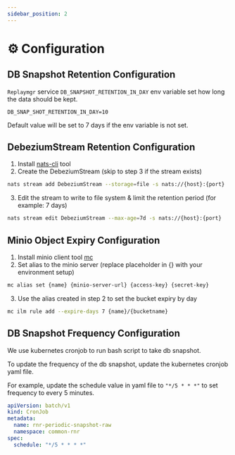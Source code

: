 ```yaml
---
sidebar_position: 2
---
```


# ⚙️ Configuration

## DB Snapshot Retention Configuration

`Replaymgr` service `DB_SNAPSHOT_RETENTION_IN_DAY` env variable set how long the data should be kept.

```dotenv
DB_SNAP_SHOT_RETENTION_IN_DAY=10
```

Default value will be set to 7 days if the env variable is not set.

## DebeziumStream Retention Configuration

1. Install [nats-cli](https://docs.nats.io/using-nats/nats-tools/nats_cli) tool
2. Create the DebeziumStream (skip to step 3 if the stream exists)

```bash
nats stream add DebeziumStream --storage=file -s nats://{host}:{port}
```

3. Edit the stream to write to file system & limit the retention period (for example: 7 days)


```bash
nats stream edit DebeziumStream --max-age=7d -s nats://{host}:{port}
```

## Minio Object Expiry Configuration

1. Install minio client tool [mc](https://min.io/docs/minio/linux/reference/minio-mc.html)
2. Set alias to the minio server (replace placeholder in {} with your environment setup)

```bash
mc alias set {name} {minio-server-url} {access-key} {secret-key}
```

3. Use the alias created in step 2 to set the bucket expiry by day

```bash
mc ilm rule add --expire-days 7 {name}/{bucketname}
```

## DB Snapshot Frequency Configuration

We use kubernetes cronjob to run bash script to take db snapshot.

To update the frequency of the db snapshot, update the kubernetes cronjob yaml file.

For example, update the schedule value in yaml file to `"*/5 * * *"` to set frequency to every 5 minutes.
```yaml
apiVersion: batch/v1
kind: CronJob
metadata:
  name: rnr-periodic-snapshot-raw
  namespace: common-rnr
spec:
  schedule: "*/5 * * * *"
```